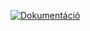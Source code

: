 [![Dokumentáció](https://api.netlify.com/api/v1/badges/ed56a1f2-8fb6-426c-9150-4ea3b34e48fd/deploy-status)](https://app.netlify.com/sites/mwzx0d-hft-2021222/deploys)
